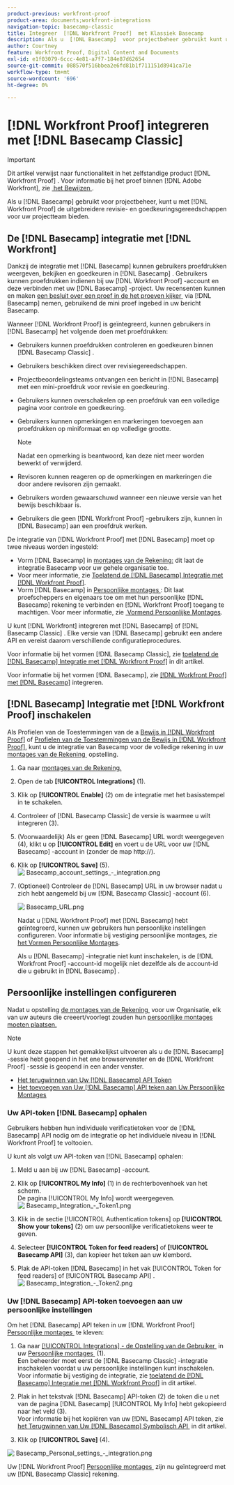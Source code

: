 ```yaml
---
product-previous: workfront-proof
product-area: documents;workfront-integrations
navigation-topic: basecamp-classic
title: Integreer  [!DNL Workfront Proof]  met Klassiek Basecamp
description: Als u  [!DNL Basecamp]  voor projectbeheer gebruikt kunt u uw overzicht en goedkeuringshulpmiddelen van het projectteam aanbieden rijker gebruikend  [!DNL Workfront Proof].
author: Courtney
feature: Workfront Proof, Digital Content and Documents
exl-id: e1f03079-6ccc-4e81-a7f7-184e87d62654
source-git-commit: 088570f516bbea2e6fd81b1f711151d8941ca71e
workflow-type: tm+mt
source-wordcount: '696'
ht-degree: 0%

---
```


# [!DNL Workfront Proof] integreren met [!DNL Basecamp Classic]

>[!IMPORTANT]
>
>Dit artikel verwijst naar functionaliteit in het zelfstandige product [!DNL Workfront Proof] . Voor informatie bij het proef binnen [!DNL Adobe Workfront], zie [&#x200B; het Bewijzen &#x200B;](../../../review-and-approve-work/proofing/proofing.md).

Als u [!DNL Basecamp] gebruikt voor projectbeheer, kunt u met [!DNL Workfront Proof] de uitgebreidere revisie- en goedkeuringsgereedschappen voor uw projectteam bieden.

## De [!DNL Basecamp] integratie met [!DNL Workfront]

Dankzij de integratie met [!DNL Basecamp] kunnen gebruikers proefdrukken weergeven, bekijken en goedkeuren in [!DNL Basecamp] . Gebruikers kunnen proefdrukken indienen bij uw [!DNL Workfront Proof] -account en deze verbinden met uw [!DNL Basecamp] -project. Uw recensenten kunnen en maken [&#x200B; een besluit over een proef in de het proeven kijker &#x200B;](../../../review-and-approve-work/proofing/reviewing-proofs-within-workfront/make-a-decision-on-a-proof/make-decisions-on-proof.md) via [!DNL Basecamp] nemen, gebruikend de mini proef ingebed in uw bericht Basecamp.

Wanneer [!DNL Workfront Proof] is geïntegreerd, kunnen gebruikers in [!DNL Basecamp] het volgende doen met proefdrukken:

* Gebruikers kunnen proefdrukken controleren en goedkeuren binnen [!DNL Basecamp Classic] .
* Gebruikers beschikken direct over revisiegereedschappen.
* Projectbeoordelingsteams ontvangen een bericht in [!DNL Basecamp] met een mini-proefdruk voor revisie en goedkeuring.
* Gebruikers kunnen overschakelen op een proefdruk van een volledige pagina voor controle en goedkeuring.
* Gebruikers kunnen opmerkingen en markeringen toevoegen aan proefdrukken op miniformaat en op volledige grootte.

  >[!NOTE]
  >
  >Nadat een opmerking is beantwoord, kan deze niet meer worden bewerkt of verwijderd.

* Revisoren kunnen reageren op de opmerkingen en markeringen die door andere revisoren zijn gemaakt.
* Gebruikers worden gewaarschuwd wanneer een nieuwe versie van het bewijs beschikbaar is.
* Gebruikers die geen [!DNL Workfront Proof] -gebruikers zijn, kunnen in [!DNL Basecamp] aan een proefdruk werken.

De integratie van [!DNL Workfront Proof] met [!DNL Basecamp] moet op twee niveaus worden ingesteld:

* Vorm [!DNL Basecamp] in [&#x200B; montages van de Rekening:](https://support.workfront.com/hc/en-us/sections/115000912147-Account-settings) dit laat de integratie Basecamp voor uw gehele organisatie toe.
* Voor meer informatie, zie [&#x200B; Toelatend de  [!DNL Basecamp]  Integratie met  [!DNL Workfront Proof]](#enabling-the-basecamp-integration-with-workfront-proof).
* Vorm [!DNL Basecamp] in [&#x200B; Persoonlijke montages &#x200B;](https://support.workfront.com/hc/en-us/sections/115000921168-Personal-settings): Dit laat proefscheppers en eigenaars toe om met hun persoonlijke [!DNL Basecamp] rekening te verbinden en [!DNL Workfront Proof] toegang te machtigen. Voor meer informatie, zie [&#x200B; Vormend Persoonlijke Montages &#x200B;](#configuring-personal-settings).

U kunt [!DNL Workfront] integreren met [!DNL Basecamp] of [!DNL Basecamp Classic] . Elke versie van [!DNL Basecamp] gebruikt een andere API en vereist daarom verschillende configuratieprocedures.

Voor informatie bij het vormen [!DNL Basecamp Classic], zie [&#x200B; toelatend de  [!DNL Basecamp]  Integratie met  [!DNL Workfront Proof]](#enabling-the-basecamp-integration-with-workfront-proof) in dit artikel.

Voor informatie bij het vormen [!DNL Basecamp], zie [&#x200B;  [!DNL Workfront Proof]  met  [!DNL Basecamp]](../../../workfront-proof/wp-integrations/basecamp/integrate-workfront-proof-with-basecamp.md) integreren.

## [!DNL Basecamp] Integratie met [!DNL Workfront Proof] inschakelen

Als Profielen van de Toestemmingen van de a [&#x200B; Bewijs in  [!DNL Workfront Proof]](../../../workfront-proof/wp-acct-admin/account-settings/proof-perm-profiles-in-wp.md) of [&#x200B; Profielen van de Toestemmingen van de Bewijs in  [!DNL Workfront Proof]](../../../workfront-proof/wp-acct-admin/account-settings/proof-perm-profiles-in-wp.md), kunt u de integratie van Basecamp voor de volledige rekening in uw [&#x200B; montages van de Rekening &#x200B;](https://support.workfront.com/hc/en-us/sections/115000912147-Account-settings) opstelling.

1. Ga naar [&#x200B; montages van de Rekening.](https://support.workfront.com/hc/en-us/sections/115000912147-Account-settings)
1. Open de tab **[!UICONTROL Integrations]** (1).
1. Klik op **[!UICONTROL Enable]** (2) om de integratie met het basisstempel in te schakelen.
1. Controleer of [!DNL Basecamp Classic] de versie is waarmee u wilt integreren (3).
1. (Voorwaardelijk) Als er geen [!DNL Basecamp] URL wordt weergegeven (4), klikt u op **[!UICONTROL Edit]** en voert u de URL voor uw [!DNL Basecamp] -account in (zonder de map http://).
1. Klik op **[!UICONTROL Save]** (5).\
   ![&#x200B; Basecamp_account_settings_-_integration.png &#x200B;](assets/basecamp-account-settings---integration-350x192.png)

1. (Optioneel) Controleer de [!DNL Basecamp] URL in uw browser nadat u zich hebt aangemeld bij uw [!DNL Basecamp Classic] -account (6).

   ![&#x200B; Basecamp_URL.png &#x200B;](assets/basecamp-url-350x75.png)

   Nadat u [!DNL Workfront Proof] met [!DNL Basecamp] hebt geïntegreerd, kunnen uw gebruikers hun persoonlijke instellingen configureren. Voor informatie bij vestiging persoonlijke montages, zie [&#x200B; het Vormen Persoonlijke Montages &#x200B;](#configuring-personal-settings).

   Als u [!DNL Basecamp] -integratie niet kunt inschakelen, is de [!DNL Workfront Proof] -account-id mogelijk niet dezelfde als de account-id die u gebruikt in [!DNL Basecamp] .

## Persoonlijke instellingen configureren

Nadat u opstelling [&#x200B; de montages van de Rekening &#x200B;](https://support.workfront.com/hc/en-us/sections/115000912147-Account-settings) voor uw Organisatie, elk van uw auteurs die creeert/voorlegt zouden hun [&#x200B; persoonlijke montages moeten plaatsen.](https://support.workfront.com/hc/en-us/sections/115000921168-Personal-settings)

>[!NOTE]
>
>U kunt deze stappen het gemakkelijkst uitvoeren als u de [!DNL Basecamp] -sessie hebt geopend in het ene browservenster en de [!DNL Workfront Proof] -sessie is geopend in een ander venster.

* [Het terugwinnen van Uw  [!DNL Basecamp]  API Token](#retrieving-your-basecamp-api-token)
* [Het toevoegen van Uw  [!DNL Basecamp]  API teken aan Uw Persoonlijke Montages](#adding-your-basecamp-api-token-to-your-personal-settings)

### Uw API-token [!DNL Basecamp] ophalen

Gebruikers hebben hun individuele verificatietoken voor de [!DNL Basecamp] API nodig om de integratie op het individuele niveau in [!DNL Workfront Proof] te voltooien.

U kunt als volgt uw API-token van [!DNL Basecamp] ophalen:

1. Meld u aan bij uw [!DNL Basecamp] -account.
1. Klik op **[!UICONTROL My Info]** (1) in de rechterbovenhoek van het scherm.\
   De pagina [!UICONTROL My Info] wordt weergegeven.\
   ![&#x200B; Basecamp_Integration_-_Token1.png &#x200B;](assets/basecamp-integration---token1-350x334.png)

1. Klik in de sectie [!UICONTROL Authentication tokens] op **[!UICONTROL Show your tokens]** (2) om uw persoonlijke verificatietokens weer te geven.
1. Selecteer **[!UICONTROL Token for feed readers]** of **[!UICONTROL Basecamp API]** (3), dan kopieer het teken aan uw klembord.

1. Plak de API-token [!DNL Basecamp] in het vak [!UICONTROL Token for feed readers] of [!UICONTROL Basecamp API] .\
   ![&#x200B; Basecamp_Integration_-_Token2.png &#x200B;](assets/basecamp-integration---token2-350x178.png)

### Uw [!DNL Basecamp] API-token toevoegen aan uw persoonlijke instellingen

Om het [!DNL Basecamp] API teken in uw [!DNL Workfront Proof] [&#x200B; Persoonlijke montages &#x200B;](https://support.workfront.com/hc/en-us/sections/115000921168-Personal-settings) te kleven:

1. Ga naar [[!UICONTROL Integrations] - de Opstelling van de Gebruiker &#x200B;](../../../workfront-proof/wp-getstarted/personal-settings/integrations-user-setup.md) in uw [&#x200B; Persoonlijke montages &#x200B;](https://support.workfront.com/hc/en-us/sections/115000921168-Personal-settings) (1).\
   Een beheerder moet eerst de [!DNL Basecamp Classic] -integratie inschakelen voordat u uw persoonlijke instellingen kunt inschakelen. Voor informatie bij vestiging de integratie, zie [&#x200B; toelatend de  [!DNL Basecamp]  Integratie met  [!DNL Workfront Proof]](#enabling-the-basecamp-integration-with-workfront-proof) in dit artikel.

1. Plak in het tekstvak [!DNL Basecamp] API-token (2) de token die u net van de pagina [!DNL Basecamp] [!UICONTROL My Info] hebt gekopieerd naar het veld (3).\
   Voor informatie bij het kopiëren van uw [!DNL Basecamp] API teken, zie [&#x200B; het Terugwinnen van Uw  [!DNL Basecamp]  Symbolisch API &#x200B;](#retrieving-your-basecamp-api-token) in dit artikel.

1. Klik op **[!UICONTROL Save]** (4).

![&#x200B; Basecamp_Personal_settings_-_integration.png &#x200B;](assets/basecamp-personal-settings---integration-350x250.png)

Uw [!DNL Workfront Proof] [&#x200B; Persoonlijke montages &#x200B;](https://support.workfront.com/hc/en-us/sections/115000921168-Personal-settings) zijn nu geïntegreerd met uw [!DNL Basecamp Classic] rekening.
